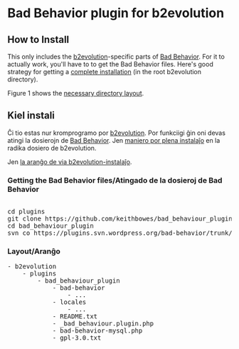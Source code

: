 # Bad Behavior plugin for b2evolution #

## How to Install ##
This only includes the [b2evolution](http://b2evolution.net/)-specific parts of [Bad Behavior](http://bad-behavior.ioerror.us/download/).  For it to actually work, you'll have to to get the Bad Behavior files.  Here's good strategy for getting a [complete installation](#instal) (in the root b2evolution directory).

Figure 1 shows the [necessary directory layout](#fig1).

## Kiel instali ##
Ĉi tio estas nur kromprogramo por [b2evolution](http://b2evolution.net/). Por funkciigi ĝin oni devas atingi la dosierojn de [Bad Behavior](http://bad-behavior.ioerror.us/download/). Jen [maniero por plena instalaĵo](#instal) en la radika dosiero de b2evolution.

Jen [la aranĝo de via b2evolution-instalaĵo](#fig1).

### Getting the Bad Behavior files/Atingado de la dosieroj de Bad Behavior ###
<pre id="instal"><kbd>
cd plugins
git clone https://github.com/keithbowes/bad_behaviour_plugin.git
cd bad_behaviour_plugin
svn co https://plugins.svn.wordpress.org/bad-behavior/trunk/ .
</kbd></pre>

### Layout/Aranĝo ###
<pre id="fig1">
- b2evolution
    - plugins
        - bad_behaviour_plugin
            - bad-behavior
                - ...
            - locales
                - ...
            - README.txt
            - _bad_behaviour.plugin.php
            - bad-behavior-mysql.php
            - gpl-3.0.txt
</pre>
